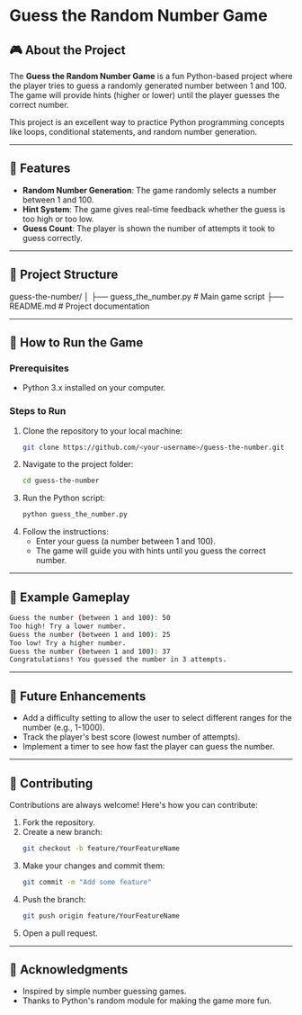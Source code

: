 # **Guess the Random Number Game**

## 🎮 **About the Project**
The **Guess the Random Number Game** is a fun Python-based project where the player tries to guess a randomly generated number between 1 and 100. The game will provide hints (higher or lower) until the player guesses the correct number.

This project is an excellent way to practice Python programming concepts like loops, conditional statements, and random number generation.

---

## 🚀 **Features**
- **Random Number Generation**: The game randomly selects a number between 1 and 100.
- **Hint System**: The game gives real-time feedback whether the guess is too high or too low.
- **Guess Count**: The player is shown the number of attempts it took to guess correctly.

---

## 📂 **Project Structure**
guess-the-number/ │ ├── guess_the_number.py # Main game script ├── README.md # Project documentation

---

## 🔧 **How to Run the Game**
### **Prerequisites**
- Python 3.x installed on your computer.

### **Steps to Run**
1. Clone the repository to your local machine:
   ```bash
   git clone https://github.com/<your-username>/guess-the-number.git
2. Navigate to the project folder:
   ```bash
   cd guess-the-number
3. Run the Python script:
   ``` bash
   python guess_the_number.py
4. Follow the instructions:
   - Enter your guess (a number between 1 and 100).
   - The game will guide you with hints until you guess the correct number.
---
## 📝 **Example Gameplay**
``` bash
Guess the number (between 1 and 100): 50
Too high! Try a lower number.
Guess the number (between 1 and 100): 25
Too low! Try a higher number.
Guess the number (between 1 and 100): 37
Congratulations! You guessed the number in 3 attempts.
```
---
## 🌟 **Future Enhancements**
- Add a difficulty setting to allow the user to select different ranges for the number (e.g., 1-1000).
- Track the player's best score (lowest number of attempts).
- Implement a timer to see how fast the player can guess the number.
---

## 🤝 **Contributing**
Contributions are always welcome! Here's how you can contribute:

1. Fork the repository.
2. Create a new branch:
   ```bash
   git checkout -b feature/YourFeatureName
3. Make your changes and commit them:
   ```bash
   git commit -m "Add some feature"
4. Push the branch:
   ```bash
   git push origin feature/YourFeatureName
5. Open a pull request.
---
## 🙌 **Acknowledgments**
- Inspired by simple number guessing games.
- Thanks to Python's random module for making the game more fun.
